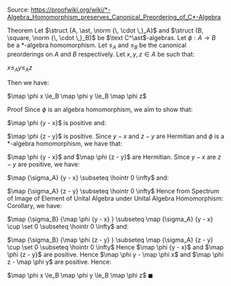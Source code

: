 # 

Source: https://proofwiki.org/wiki/*-Algebra_Homomorphism_preserves_Canonical_Preordering_of_C*-Algebra

Theorem
Let $\struct {A, \ast, \norm {\, \cdot \,}_A}$ and $\struct {B, \square, \norm {\, \cdot \,}_B}$ be $\text C^\ast$-algebras.
Let $\phi : A \to B$ be a $\ast$-algebra homomorphism.
Let $\le_A$ and $\le_B$ be the canonical preorderings on $A$ and $B$ respectively.
Let $x, y, z \in A$ be such that:

$x \le_A y \le_A z$

Then we have:

$\map \phi x \le_B \map \phi y \le_B \map \phi z$


Proof
Since $\phi$ is an algebra homomorphism, we aim to show that:

$\map \phi {y - x}$ is positive
and:

$\map \phi {z - y}$ is positive.
Since $y - x$ and $z - y$ are Hermitian and $\phi$ is a $\ast$-algebra homomorphism, we have that:

$\map \phi {y - x}$ and $\map \phi {z - y}$ are Hermitian.
Since $y - x$ are $z - y$ are positive, we have:

$\map {\sigma_A} {y - x} \subseteq \hointr 0 \infty$
and:

$\map {\sigma_A} {z - y} \subseteq \hointr 0 \infty$
Hence from Spectrum of Image of Element of Unital Algebra under Unital Algebra Homomorphism: Corollary, we have:

$\map {\sigma_B} {\map \phi {y - x} } \subseteq \map {\sigma_A} {y - x} \cup \set 0 \subseteq \hointr 0 \infty$
and:

$\map {\sigma_B} {\map \phi {z - y} } \subseteq \map {\sigma_A} {z - y} \cup \set 0 \subseteq \hointr 0 \infty$
Hence $\map \phi {y - x}$ and $\map \phi {z - y}$ are positive.
Hence $\map \phi y - \map \phi x$ and $\map \phi z - \map \phi y$ are positive.
Hence:

$\map \phi x \le_B \map \phi y \le_B \map \phi z$
$\blacksquare$





